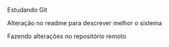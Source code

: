 Estudando Git

Alteração no readme para descrever melhor o sistema

Fazendo alterações no repositório remoto

